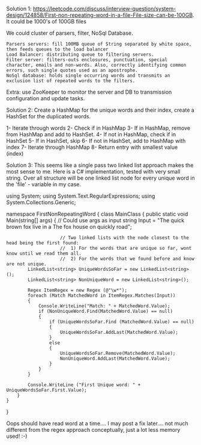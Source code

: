 Solution 1:
https://leetcode.com/discuss/interview-question/system-design/124858/First-non-repeating-word-in-a-file-File-size-can-be-100GB.
It could be 1000's of 100GB files

We could cluster of parsers, filter, NoSql Database.

    Parsers servers: fill 100MB queue of String separated by white space, then feeds queues to the load balancer
    Load Balancer: distributing queue to filtering servers.
    Filter server: filters-outs enclosures, punctuation, special character, emails and non-words. Also, correctly identifying common errors, such single quotes used as an apostrophe.
    NoSql database: holds single occurring words and transmits an exclusion list of repeated words to the filters.

Extra: use ZooKeeper to monitor the server and DB to transmission configuration and update tasks.

Solution 2:
Create a HashMap for the unique words and their index, create a HashSet for the duplicated words.

1- Iterate through words
2- Check if in HashMap
3- If in HashMap, remove from HashMap and add to HashSet.
4- If not in HashMap, check if in HashSet
5- If in HashSet, skip
6- If not in HashSet, add to HashMap with index
7- Iterate through HashMap
8- Return entry with smallest value (index)

Solution 3:
This seems like a single pass two linked list approach makes the most sense to me.
Here is a C# implementation, tested with very small string. Over all structure will be one linked list node for every unique word in the 'file' - variable in my case.

using System;
using System.Text.RegularExpressions;
using System.Collections.Generic;

namespace FirstNonRepeatingWord
{
	class MainClass
	{
		public static void Main(string[] args)
		{
                        // Could use args as input
			string Input = "The quick brown fox live in a The fox house on quickly road";
         
                        // Two linked lists with the node closest to the head being the first found:
                        //  1) For the words that are unique so far, wont know until we read them all.
                        //  2) For the words that we found before and know are not unique.
			LinkedList<string> UniqueWordsSoFar = new LinkedList<string>();
			LinkedList<string> NonUniqueWord = new LinkedList<string>();

			Regex ItemRegex = new Regex (@"\w*");
			foreach (Match MatchedWord in ItemRegex.Matches(Input))
			{
				Console.WriteLine("Match: " + MatchedWord.Value);
				if (NonUniqueWord.Find(MatchedWord.Value) == null)
				{
					if (UniqueWordsSoFar.Find (MatchedWord.Value) == null)
					{
						UniqueWordsSoFar.AddLast(MatchedWord.Value);
					}
					else
					{
						UniqueWordsSoFar.Remove(MatchedWord.Value);
						NonUniqueWord.AddLast(MatchedWord.Value);
					}
				}
			}
		
			Console.WriteLine ("First Unique word: " + UniqueWordsSoFar.First.Value);
		}
	}
}

Oops should have read word at a time.... I may post a fix later.... not much different from the regex approach conceptually, just a lot less memory used! :-)
